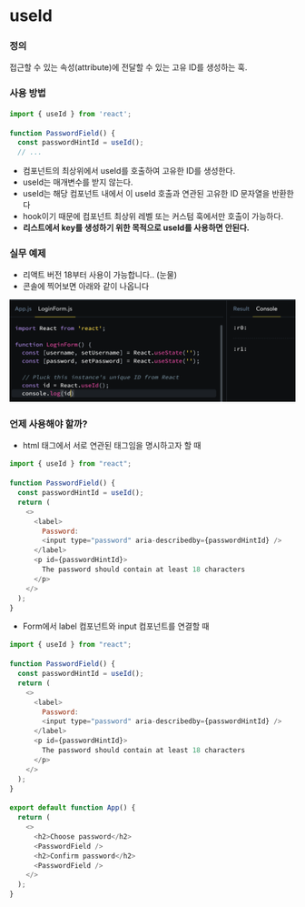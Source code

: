 # useId

### 정의

접근할 수 있는 속성(attribute)에 전달할 수 있는 고유 ID를 생성하는 훅.

### 사용 방법

```js
import { useId } from 'react';

function PasswordField() {
  const passwordHintId = useId();
  // ...
```

- 컴포넌트의 최상위에서 useId를 호출하여 고유한 ID를 생성한다.
- useId는 매개변수를 받지 않는다.
- useId는 해당 컴포넌트 내에서 이 useId 호출과 연관된 고유한 ID 문자열을 반환한다
- hook이기 때문에 컴포넌트 최상위 레벨 또는 커스텀 훅에서만 호출이 가능하다.
- **리스트에서 key를 생성하기 위한 목적으로 useId를 사용하면 안된다.**

### 실무 예제

- 리액트 버전 18부터 사용이 가능합니다.. (눈물)
- 콘솔에 찍어보면 아래와 같이 나옵니다

![Alt text](../images/useId.png)

### 언제 사용해야 할까?

- html 태그에서 서로 연관된 태그임을 명시하고자 할 때

```js
import { useId } from "react";

function PasswordField() {
  const passwordHintId = useId();
  return (
    <>
      <label>
        Password:
        <input type="password" aria-describedby={passwordHintId} />
      </label>
      <p id={passwordHintId}>
        The password should contain at least 18 characters
      </p>
    </>
  );
}
```

- Form에서 label 컴포넌트와 input 컴포넌트를 연결할 때

```js
import { useId } from "react";

function PasswordField() {
  const passwordHintId = useId();
  return (
    <>
      <label>
        Password:
        <input type="password" aria-describedby={passwordHintId} />
      </label>
      <p id={passwordHintId}>
        The password should contain at least 18 characters
      </p>
    </>
  );
}

export default function App() {
  return (
    <>
      <h2>Choose password</h2>
      <PasswordField />
      <h2>Confirm password</h2>
      <PasswordField />
    </>
  );
}
```
